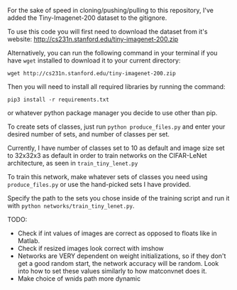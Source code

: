 For the sake of speed in cloning/pushing/pulling to this repository,
I've added the Tiny-Imagenet-200 dataset to the gitignore.

To use this code you will first need to download the dataset from
it's website: http://cs231n.stanford.edu/tiny-imagenet-200.zip

Alternatively, you can run the following command in your terminal
if you have `wget` installed to download it to your current directory:

```
wget http://cs231n.stanford.edu/tiny-imagenet-200.zip
```

Then you will need to install all required libraries by running the command:
```
pip3 install -r requirements.txt
```
or whatever python package manager you decide to use other than pip.

To create sets of classes, just run `python produce_files.py` and enter
your desired number of sets, and number of classes per set.

Currently, I have number of classes set to 10 as default and image size
set to 32x32x3 as default in order to train networks on the CIFAR-LeNet
architecture, as seen in `train_tiny_lenet.py`

To train this network, make whatever sets of classes you need using
`produce_files.py` or use the hand-picked sets I have provided.

Specify the path to the sets you chose inside of the training script and
run it with `python networks/train_tiny_lenet.py`.

TODO:
* Check if int values of images are correct as opposed to floats like in Matlab.
* Check if resized images look correct with imshow
* Networks are VERY dependent on weight initializations, so if they don't
get a good random start, the network accuracy will be random. Look into
how to set these values similarly to how matconvnet does it.
* Make choice of wnids path more dynamic
